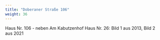 ```yaml
---
title: "Doberaner Straße 106"
weight: 36
---
```


Haus Nr. 106 - neben Am Kabutzenhof Haus Nr. 26: Bild 1 aus 2013, Bild 2 aus 2021
